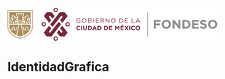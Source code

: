 ![Encabezado](https://raw.githubusercontent.com/FONDESO/IdentidadGrafica/main/PNG/encabezado75.png)
# IdentidadGrafica